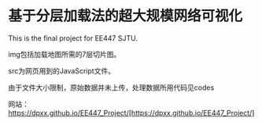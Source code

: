 # 基于分层加载法的超大规模网络可视化
This is the final project for EE447 SJTU.  

img包括加载地图所需的7层切片图。

src为网页用到的JavaScript文件。

由于文件大小限制，原始数据并未上传，处理数据所用代码见codes

网站：https://dpxx.github.io/EE447_Project/[https://dpxx.github.io/EE447_Project/]
